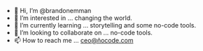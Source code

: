 - 👋 Hi, I’m @brandonemman
- 👀 I’m interested in ... changing the world.
- 🌱 I’m currently learning ... storytelling and some no-code tools.
- 💞️ I’m looking to collaborate on ... no-code tools.
- 📫 How to reach me ... ceo@ñocode.com

<!---
brandonemman/brandonemman is a ✨ special ✨ repository because its `README.md` (this file) appears on your GitHub profile.
You can click the Preview link to take a look at your changes.
--->
